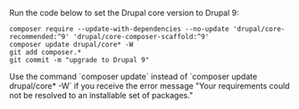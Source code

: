 Run the code below to set the Drupal core version to Drupal 9:

  ```shell{promptUser: user}
  composer require --update-with-dependencies --no-update 'drupal/core-recommended:^9' 'drupal/core-composer-scaffold:^9'
  composer update drupal/core* -W
  git add composer.*
  git commit -m "upgrade to Drupal 9"
  ```


<Alert title="Note" type="info" >
Use the command `composer update` instead of `composer update drupal/core* -W` if you receive the error message "Your requirements could not be resolved to an installable set of packages." 
</Alert>